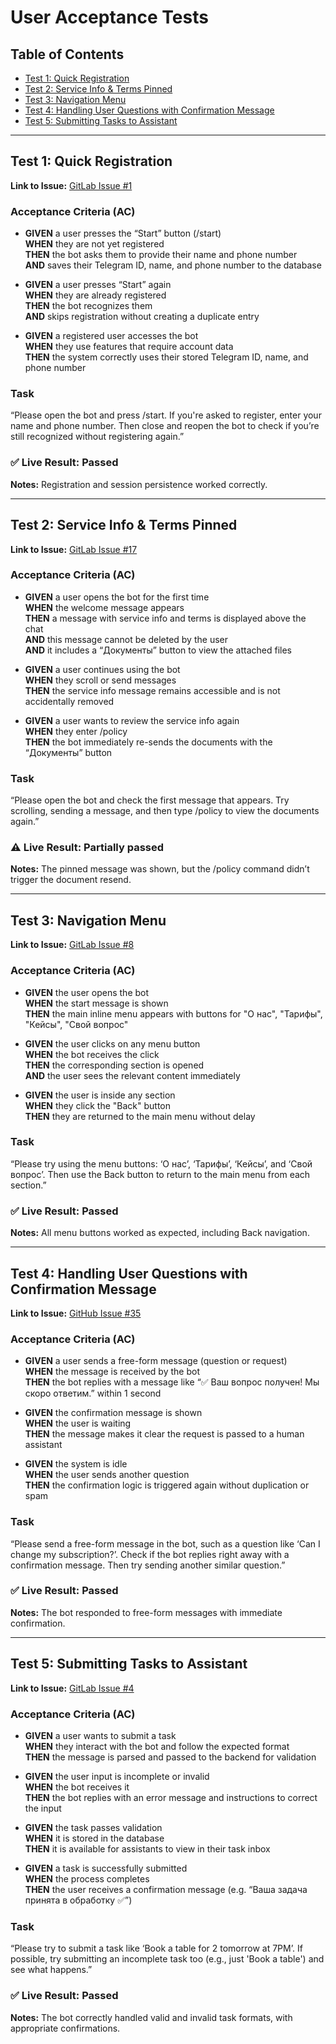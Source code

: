 # User Acceptance Tests

## Table of Contents

- [Test 1: Quick Registration](#test-1-quick-registration)
- [Test 2: Service Info & Terms Pinned](#test-2-service-info--terms-pinned)
- [Test 3: Navigation Menu](#test-3-navigation-menu)
- [Test 4: Handling User Questions with Confirmation Message](#test-4-handling-user-questions-with-confirmation-message)
- [Test 5: Submitting Tasks to Assistant](#test-5-submitting-tasks-to-assistant)

---

## Test 1: Quick Registration

**Link to Issue:** [GitLab Issue #1](https://gitlab.pg.innopolis.university/a.goncharov/rentassistant/-/issues/1)

### Acceptance Criteria (AC)

- **GIVEN** a user presses the “Start” button (/start)  
  **WHEN** they are not yet registered  
  **THEN** the bot asks them to provide their name and phone number  
  **AND** saves their Telegram ID, name, and phone number to the database

- **GIVEN** a user presses “Start” again  
  **WHEN** they are already registered  
  **THEN** the bot recognizes them  
  **AND** skips registration without creating a duplicate entry

- **GIVEN** a registered user accesses the bot  
  **WHEN** they use features that require account data  
  **THEN** the system correctly uses their stored Telegram ID, name, and phone number

### Task

“Please open the bot and press /start. If you're asked to register, enter your name and phone number. Then close and reopen the bot to check if you’re still recognized without registering again.”

### ✅ Live Result: Passed

**Notes:** Registration and session persistence worked correctly.

---

## Test 2: Service Info & Terms Pinned

**Link to Issue:** [GitLab Issue #17](https://gitlab.pg.innopolis.university/a.goncharov/rentassistant/-/issues/17)

### Acceptance Criteria (AC)

- **GIVEN** a user opens the bot for the first time  
  **WHEN** the welcome message appears  
  **THEN** a message with service info and terms is displayed above the chat  
  **AND** this message cannot be deleted by the user  
  **AND** it includes a “Документы” button to view the attached files

- **GIVEN** a user continues using the bot  
  **WHEN** they scroll or send messages  
  **THEN** the service info message remains accessible and is not accidentally removed

- **GIVEN** a user wants to review the service info again  
  **WHEN** they enter /policy  
  **THEN** the bot immediately re-sends the documents with the “Документы” button

### Task

“Please open the bot and check the first message that appears. Try scrolling, sending a message, and then type /policy to view the documents again.”

### ⚠️ Live Result: Partially passed

**Notes:** The pinned message was shown, but the /policy command didn’t trigger the document resend.

---

## Test 3: Navigation Menu

**Link to Issue:** [GitLab Issue #8](https://gitlab.pg.innopolis.university/a.goncharov/rentassistant/-/issues/8)

### Acceptance Criteria (AC)

- **GIVEN** the user opens the bot  
  **WHEN** the start message is shown  
  **THEN** the main inline menu appears with buttons for "О нас", "Тарифы", "Кейсы", "Свой вопрос"

- **GIVEN** the user clicks on any menu button  
  **WHEN** the bot receives the click  
  **THEN** the corresponding section is opened  
  **AND** the user sees the relevant content immediately

- **GIVEN** the user is inside any section  
  **WHEN** they click the "Back" button  
  **THEN** they are returned to the main menu without delay

### Task

“Please try using the menu buttons: ‘О нас’, ‘Тарифы’, ‘Кейсы’, and ‘Свой вопрос’. Then use the Back button to return to the main menu from each section.”

### ✅ Live Result: Passed

**Notes:** All menu buttons worked as expected, including Back navigation.

---

## Test 4: Handling User Questions with Confirmation Message

**Link to Issue:** [GitHub Issue #35](https://github.com/bestSWPteam/RentAssistantApplication/issues/35)

### Acceptance Criteria (AC)

- **GIVEN** a user sends a free-form message (question or request)  
  **WHEN** the message is received by the bot  
  **THEN** the bot replies with a message like “✅ Ваш вопрос получен! Мы скоро ответим.” within 1 second

- **GIVEN** the confirmation message is shown  
  **WHEN** the user is waiting  
  **THEN** the message makes it clear the request is passed to a human assistant

- **GIVEN** the system is idle  
  **WHEN** the user sends another question  
  **THEN** the confirmation logic is triggered again without duplication or spam

### Task

“Please send a free-form message in the bot, such as a question like ‘Can I change my subscription?’. Check if the bot replies right away with a confirmation message. Then try sending another similar question.”

### ✅ Live Result: Passed

**Notes:** The bot responded to free-form messages with immediate confirmation.

---

## Test 5: Submitting Tasks to Assistant

**Link to Issue:** [GitLab Issue #4](https://gitlab.pg.innopolis.university/a.goncharov/rentassistant/-/issues/4)

### Acceptance Criteria (AC)

- **GIVEN** a user wants to submit a task  
  **WHEN** they interact with the bot and follow the expected format  
  **THEN** the message is parsed and passed to the backend for validation

- **GIVEN** the user input is incomplete or invalid  
  **WHEN** the bot receives it  
  **THEN** the bot replies with an error message and instructions to correct the input

- **GIVEN** the task passes validation  
  **WHEN** it is stored in the database  
  **THEN** it is available for assistants to view in their task inbox

- **GIVEN** a task is successfully submitted  
  **WHEN** the process completes  
  **THEN** the user receives a confirmation message (e.g. “Ваша задача принята в обработку ✅”)

### Task

“Please try to submit a task like ‘Book a table for 2 tomorrow at 7PM’. If possible, try submitting an incomplete task too (e.g., just 'Book a table') and see what happens.”

### ✅ Live Result: Passed

**Notes:** The bot correctly handled valid and invalid task formats, with appropriate confirmations.
